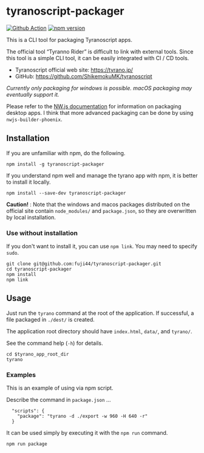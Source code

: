 # tyranoscript-packager

[![Github Action](https://github.com/fuji44/tyranoscript-packager/workflows/Publish%20to%20npmjs/badge.svg)](https://github.com/fuji44/tyranoscript-packager)
[![npm version](https://badge.fury.io/js/tyranoscript-packager.svg)](https://badge.fury.io/js/tyranoscript-packager)

This is a CLI tool for packaging Tyranoscript apps.

The official tool “Tyranno Rider” is difficult to link with external tools. Since this tool is a simple CLI tool, it can be easily integrated with CI / CD tools.

- Tyranoscript official web site: https://tyrano.jp/
- GitHub: https://github.com/ShikemokuMK/tyranoscript

*Currently only packaging for windows is possible. macOS packaging may eventually support it.*

Please refer to the [NW.js documentation](http://docs.nwjs.io/en/latest/For%20Users/Package%20and%20Distribute/) for information on packaging desktop apps.
I think that more advanced packaging can be done by using `nwjs-builder-phoenix`.


## Installation

If you are unfamiliar with npm, do the following.

```
npm install -g tyranoscript-packager
```

If you understand npm well and manage the tyrano app with npm, it is better to install it locally.

```
npm install --save-dev tyranoscript-packager
```

**Caution!** : Note that the windows and macos packages distributed on the official site contain `node_modules/` and `package.json`, so they are overwritten by local installation.

### Use without installation

If you don't want to install it, you can use `npm link`. You may need to specify `sudo`.

```
git clone git@github.com:fuji44/tyranoscript-packager.git
cd tyranoscript-packager
npm install
npm link
```

## Usage

Just run the `tyrano` command at the root of the application.
If successful, a file packaged in `./dest/` is created.

The application root directory should have `index.html`, `data/`, and `tyrano/`.

See the command help (`-h`) for details.

```
cd $tyrano_app_root_dir
tyrano
```

### Examples

This is an example of using via npm script.

Describe the command in `package.json` ...

```
  "scripts": {
    "package": "tyrano -d ./export -w 960 -H 640 -r"
  }
```

It can be used simply by executing it with the `npm run` command.

```
npm run package
```
